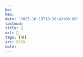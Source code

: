 ```yaml
---
bc:
hex:
date: '2025-10-13T10:28:42+08:00'
lastmod:
title: 􃦕
url: 􃦕
tags: [嚷]
src: DCCV
note:
---
```

